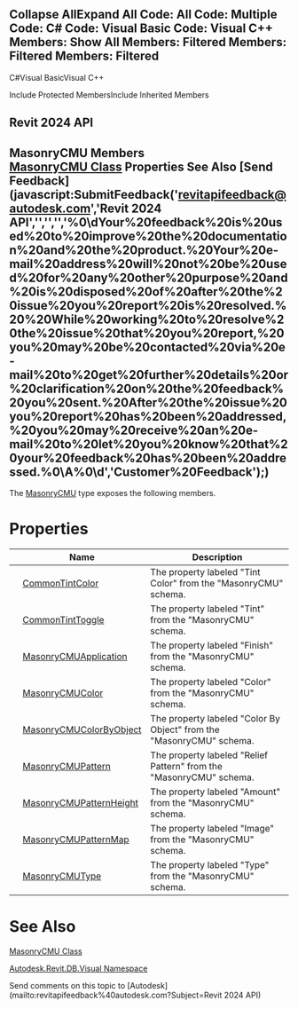 ﻿

Collapse AllExpand All Code: All Code: Multiple Code: C# Code: Visual Basic Code: Visual C++  Members: Show All Members: Filtered Members: Filtered Members: Filtered   
---  
  
C#Visual BasicVisual C++

Include Protected MembersInclude Inherited Members

Revit 2024 API  
---  
MasonryCMU Members  
[MasonryCMU Class](1cd24382-d660-029d-ef09-9f553ebdb199.md) Properties See Also [Send Feedback](javascript:SubmitFeedback\('revitapifeedback@autodesk.com','Revit 2024 API','','','','%0\\dYour%20feedback%20is%20used%20to%20improve%20the%20documentation%20and%20the%20product.%20Your%20e-mail%20address%20will%20not%20be%20used%20for%20any%20other%20purpose%20and%20is%20disposed%20of%20after%20the%20issue%20you%20report%20is%20resolved.%20%20While%20working%20to%20resolve%20the%20issue%20that%20you%20report,%20you%20may%20be%20contacted%20via%20e-mail%20to%20get%20further%20details%20or%20clarification%20on%20the%20feedback%20you%20sent.%20After%20the%20issue%20you%20report%20has%20been%20addressed,%20you%20may%20receive%20an%20e-mail%20to%20let%20you%20know%20that%20your%20feedback%20has%20been%20addressed.%0\\A%0\\d','Customer%20Feedback'\);)  
---  
  
The [MasonryCMU](1cd24382-d660-029d-ef09-9f553ebdb199.md) type exposes the following members.

# Properties

|  | Name | Description |
| --- | --- | --- |
|  | [CommonTintColor](bc5e5fc2-874f-da3d-259d-de48e8054858.md) | The property labeled "Tint Color" from the "MasonryCMU" schema. |
|  | [CommonTintToggle](58a7c55b-3d86-a0ce-4765-4b6c9ad9e669.md) | The property labeled "Tint" from the "MasonryCMU" schema. |
|  | [MasonryCMUApplication](f0e34b1e-30d2-60d9-fc06-34a4f497a303.md) | The property labeled "Finish" from the "MasonryCMU" schema. |
|  | [MasonryCMUColor](f3ffd559-729f-ee36-196c-023078b37044.md) | The property labeled "Color" from the "MasonryCMU" schema. |
|  | [MasonryCMUColorByObject](17d91351-e43b-b7ca-7ed0-b115fd207da1.md) | The property labeled "Color By Object" from the "MasonryCMU" schema. |
|  | [MasonryCMUPattern](3e2c025a-2e4d-1aac-c8d4-2bfbe0fc2e1f.md) | The property labeled "Relief Pattern" from the "MasonryCMU" schema. |
|  | [MasonryCMUPatternHeight](ac8bb5ac-b398-4162-c728-a682a43fba37.md) | The property labeled "Amount" from the "MasonryCMU" schema. |
|  | [MasonryCMUPatternMap](9d04830d-7cdc-44c5-dc55-8d73e2db993e.md) | The property labeled "Image" from the "MasonryCMU" schema. |
|  | [MasonryCMUType](36205ced-6a34-b1ec-cfbf-72e357963418.md) | The property labeled "Type" from the "MasonryCMU" schema. |
  
# See Also

[MasonryCMU Class](1cd24382-d660-029d-ef09-9f553ebdb199.md)

[Autodesk.Revit.DB.Visual Namespace](f5a10581-6ac2-be19-0e32-f87d05bc8b83.md)

Send comments on this topic to [Autodesk](mailto:revitapifeedback%40autodesk.com?Subject=Revit 2024 API)